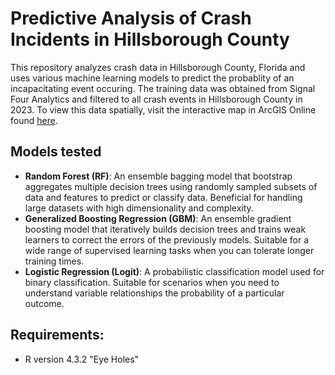 # Predictive Analysis of Crash Incidents in Hillsborough County
This repository analyzes crash data in Hillsborough County, Florida and uses various machine learning models to predict the probablity of an incapacitating event occuring.  The training data was obtained from Signal Four Analytics and filtered to all crash events in Hillsborough County in 2023. To view this data spatially, visit the interactive map in ArcGIS Online found [here](https://experience.arcgis.com/experience/131319e3bac346e8a3054e43ba6ee53b).

## Models tested
+ **Random Forest (RF)**: An ensemble bagging model that bootstrap aggregates multiple decision trees using randomly sampled subsets of data and features to predict or classify data. Beneficial for handling large datasets with high dimensionality and complexity.
+ **Generalized Boosting Regression (GBM)**: An ensemble gradient boosting model that iteratively builds decision trees and trains weak learners to correct the errors of the previously models. Suitable for a wide range of supervised learning tasks when you can tolerate longer training times.
+ **Logistic Regression (Logit)**: A probabilistic classification model used for binary classification. Suitable for scenarios when you need to understand variable relationships the probability of a particular outcome.


## Requirements:
+ R version 4.3.2 "Eye Holes"
